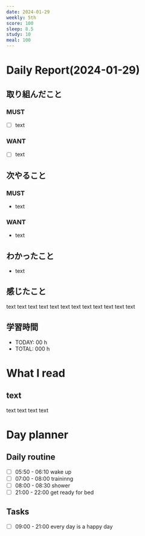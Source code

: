 ```yaml
---
date: 2024-01-29
weekly: 5th
score: 100
sleep: 8.5
study: 10
meal: 100
---
```

# Daily Report(2024-01-29)
## 取り組んだこと
### MUST
- [ ] text
### WANT
- [ ] text
## 次やること
### MUST
- text
### WANT
- text
## わかったこと
- text
## 感じたこと
text text text text text text text text text text text text
## 学習時間
- TODAY: 00 h
- TOTAL: 000 h
# What I read
## text 
text text text text

# Day planner
## Daily routine
- [ ] 05:50 - 06:10 wake up
- [ ] 07:00 - 08:00 traininng
- [ ] 08:00 - 08:30 shower
- [ ] 21:00 - 22:00 get ready for bed
## Tasks
- [ ] 09:00 - 21:00 every day is a happy day